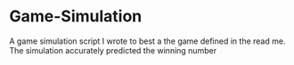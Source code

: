 # Game-Simulation
A game simulation script I wrote to best a the game defined in the read me. The simulation accurately predicted the winning number

